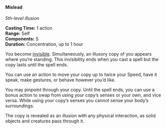 #### Mislead
<!-- markdownlint-disable link-image-reference-definitions -->
[_metadata_:spell_name]:- "Mislead"
[_metadata_:spell_level]:- "5"
[_metadata_:spell_school]:- "illusion"
[_metadata_:ritual]:- "false"
[_metadata_:casting_time_amount]:- "1"
[_metadata_:casting_time_unit]:- "action"
[_metadata_:range]:- "Self"
[_metadata_:target]:- "Self"
[_metadata_:components_verbal]:- "false"
[_metadata_:components_somatic]:- "true"
[_metadata_:components_material]:- "false"
[_metadata_:duration]:- "1 hour"
[_metadata_:concentration]:- "true"
[_metadata_:compared_to_wotc_srd_5.1]:- "mechanics_different_wording_different"
[_metadata_:compared_to_a5e_srd]:- "mechanics_same_wording_different"
<!-- markdownlint-disable-next-line no-emphasis-as-heading -->
_5th-level illusion_

**Casting Time:** 1 action \
**Range:** Self \
**Components:** S \
**Duration:** Concentration, up to 1 hour

You become [invisible](#Conditions_invisible).
Simultaneously, an illusory copy of you appears where you’re standing.
This invisibility ends when you cast a spell but the copy lasts until the spell ends.

You can use an action to move your copy up to twice your Speed, have it speak, make gestures, or behave however you’d like.

You may pinpoint through your copy.
Until the spell ends, you can use a bonus action to swap from using your copy’s senses or your own, and vice versa.
While using your copy’s senses you cannot sense your body’s surroundings.

The copy is revealed as an illusion with any physical interaction, as solid objects and creatures pass through it.
